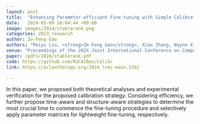 ```yaml
---
layout: post
title:  "Enhancing Parameter-efficient Fine-tuning with Simple Calibration Based on Stable Rank"
date:   2024-05-09 18:04:44 +00:00
image: images/2024/stablerank.png
categories: 2023_research
author: Ze-Feng Gao
authors: "Peiyu Liu, <strong>Ze-Feng Gao</strong>, Xiao Zhang, Wayne Xin Zhao, Ji-Rong Wen"
venue: "Proceedings of the 2024 Joint International Conference on Computational Linguistics, Language Resources and Evaluation (LREC-COLING 2024)"
paper: /pdfs/2024/stablerank.pdf
code: https://github.com/RUCAIBox/CaliSr
link: https://aclanthology.org/2024.lrec-main.534/

---
```

In this paper, we proposed both theoretical analyses
and experimental verification for the proposed calibration strategy. Considering efficiency, we further propose
time-aware and structure-aware strategies to determine the most crucial time to commence the fine-tuning procedure
and selectively apply parameter matrices for lightweight fine-tuning, respectively.